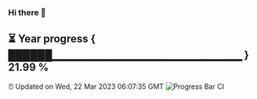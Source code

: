 ### Hi there 👋
⏳ Year progress { ██████▁▁▁▁▁▁▁▁▁▁▁▁▁▁▁▁▁▁▁▁▁▁▁▁ } 21.99 %
---
⏰ Updated on Wed, 22 Mar 2023 06:07:35 GMT
![Progress Bar CI](https://github.com/Moyi321/Moyi321/workflows/Progress%20Bar%20CI/badge.svg)
